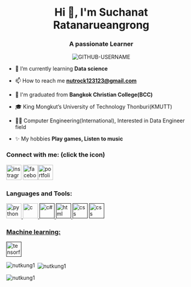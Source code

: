<h1 align="center">Hi 👋, I'm Suchanat Ratanarueangrong</h1>
<h3 align="center">A passionate Learner</h3>
<p align="center"> <img src="https://komarev.com/ghpvc/?username=GITHUB-USERNAME&label=Profile%20views&color=ce9927&style=flat" alt="GITHUB-USERNAME" /> </p>

- 🌱 I’m currently learning **Data science**

- 📫 How to reach me **nutrock123123@gmail.com**

- 🏫 I'm graduated from **Bangkok Christian College(BCC)**

- 🎓 King Mongkut’s University of Technology Thonburi(KMUTT)

- 👷‍♂️ Computer Engineering(International), Interested in Data Engineer field

- ✨ My hobbies **Play games, Listen to music**


<h3 align="left">Connect with me: (click the icon)</h3>
<p align="left"> <a href="https://www.instagram.com/_nutural_/" target="blank" rel="noreferre"> <img src="https://cdn-icons.flaticon.com/png/512/3955/premium/3955024.png?token=exp=1648234489~hmac=b9108ddf27a3c15abc4254c7e52fa595" alt="instragram" width="40" height="40"/></a> <a href="https://www.facebook.com/profile.php?id=100022989000044" target="blank" rel="noreferre"> <img src="https://cdn-icons-png.flaticon.com/512/145/145802.png" alt="facebook" width="40" height="40"/></a><a href="https://www.canva.com/design/DAE09ieOv7U/yk0AKOhIUz2-1SG1GpGITw/view?utm_content=DAE09ieOv7U&utm_campaign=designshare&utm_medium=link&utm_source=sharebutton" target="blank" rel="noreferre"><img src="https://cdn-icons-png.flaticon.com/512/351/351456.png" alt="portfolio" width="40" height="40"/></a>
</p>

<h3 align="left">Languages and Tools:</h3>
<p align="left"> <a href="https://www.blender.org/" target="_blank" rel="noreferrer"> <a href="https://www.python.org" target="_blank" rel="noreferrer"> 
<img src="https://cdn-icons-png.flaticon.com/512/5968/5968350.png" alt="python" width="40" height="40"/> </a><a href="https://www.cprogramming.com/" target="_blank" rel="noreferrer"> <img src="https://cdn-icons.flaticon.com/png/512/3665/premium/3665923.png?token=exp=1648234522~hmac=ea115eee7fb6de011970e0e24b4e6945" alt="c" width="40" height="40"/> </a><a href="" target="_blank" rel="noreferrer"> <img src="https://cdn-icons-png.flaticon.com/512/6132/6132221.png" alt="c#" width="40" height="40"/></a><a href="" target="_blank" rel="noreferrer"> <img src="https://cdn-icons-png.flaticon.com/512/1051/1051277.png" alt="html" width="40" height="40"/></a><a href="" target="_blank" rel="noreferrer"> <img src="https://cdn-icons-png.flaticon.com/512/732/732190.png" alt="css" width="40" height="40"/></a>                <a href="" target="_blank" rel="noreferrer"> <img src="https://cdn-icons.flaticon.com/png/512/4248/premium/4248443.png?token=exp=1648279893~hmac=574d4b089ca3014b796ef945b970af72" alt="css" width="40" height="40"/>
  
<h3 align="left">Machine learning:</h3>
<p align="left"> <a href="" target="_blank_" rel="noreferrer"> <img src="https://upload.wikimedia.org/wikipedia/commons/2/2d/Tensorflow_logo.svg" alt="tensorflow" width="40" height="40"/></a>

<p><img align="left" src="https://github-readme-stats.vercel.app/api/top-langs?username=nutkung1&show_icons=true&locale=en&layout=compact" alt="nutkung1" /></p>

<p>&nbsp;<img align="center" src="https://github-readme-stats.vercel.app/api?username=nutkung1&show_icons=true&locale=en" alt="nutkung1" /></p>

<p><img align="center" src="https://github-readme-streak-stats.herokuapp.com/?user=nutkung1&" alt="nutkung1" /></p>
